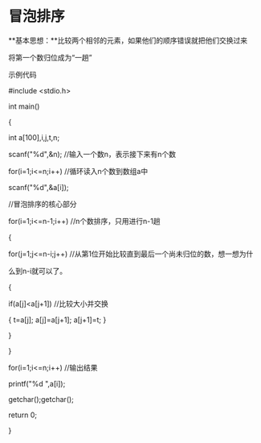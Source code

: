 # 冒泡排序

**基本思想：**比较两个相邻的元素，如果他们的顺序错误就把他们交换过来

将第一个数归位成为“一趟”

示例代码

#include <stdio.h>

int main()

{

int a[100],i,j,t,n;

scanf("%d",&n); //输入一个数n，表示接下来有n个数

for(i=1;i<=n;i++) //循环读入n个数到数组a中

scanf("%d",&a[i]);

//冒泡排序的核心部分

for(i=1;i<=n-1;i++) //n个数排序，只用进行n-1趟

{

for(j=1;j<=n-i;j++) //从第1位开始比较直到最后一个尚未归位的数，想一想为什

么到n-i就可以了。

{

if(a[j]<a[j+1]) //比较大小并交换

{ t=a[j]; a[j]=a[j+1]; a[j+1]=t; }

}

}

for(i=1;i<=n;i++) //输出结果

printf("%d ",a[i]);

getchar();getchar();

return 0;

}